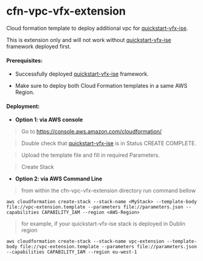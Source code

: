 # cfn-vpc-vfx-extension
Cloud formation template to deploy additional vpc for [quickstart-vfx-ise](https://github.com/aws-quickstart/quickstart-vfx-ise).

This is extension only and will not work without [quickstart-vfx-ise](https://github.com/aws-quickstart/quickstart-vfx-ise) framework deployed first.

#### Prerequisites:
- Successfully deployed [quickstart-vfx-ise](https://github.com/aws-quickstart/quickstart-vfx-ise) framework.

- Make sure to deploy both Cloud Formation templates in a same AWS Region.

#### Deployment:

- **Option 1: via AWS console**
> Go to https://console.aws.amazon.com/cloudformation/

> Double check that [quickstart-vfx-ise](https://github.com/aws-quickstart/quickstart-vfx-ise) is in Status CREATE COMPLETE.

> Upload the template file and fill in required Parameters.

> Create Stack 

- **Option 2: via AWS Command Line**
> from within the cfn-vpc-vfx-extension directory run command bellow 

`aws cloudformation create-stack --stack-name <MyStack> --template-body file://vpc-extension.template --parameters file://parameters.json --capabilities CAPABILITY_IAM --region <AWS-Region>`

> for example, if your quickstart-vfx-ise stack is deployed in Dublin region

`aws cloudformation create-stack --stack-name vpc-extension --template-body file://vpc-extension.template --parameters file://parameters.json --capabilities CAPABILITY_IAM --region eu-west-1`

